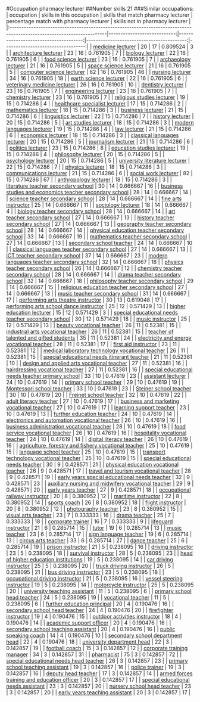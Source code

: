 #Occupation pharmacy lecturer
##Number skills 21
###Similar occupations:
| occupation                                                                                                            |   skills in this occupation |   skills that match pharmacy lecturer |   percentage match with pharmacy lecturer |   skills not in pharmacy lecturer |
|:----------------------------------------------------------------------------------------------------------------------|----------------------------:|--------------------------------------:|------------------------------------------:|----------------------------------:|
| [medicine lecturer](medicine_lecturer.md)                                                                             |                          20 |                                    17 |                                  0.809524 |                                 3 |
| [architecture lecturer](architecture_lecturer.md)                                                                     |                          23 |                                    16 |                                  0.761905 |                                 7 |
| [biology lecturer](biology_lecturer.md)                                                                               |                          22 |                                    16 |                                  0.761905 |                                 6 |
| [food science lecturer](food_science_lecturer.md)                                                                     |                          23 |                                    16 |                                  0.761905 |                                 7 |
| [archaeology lecturer](archaeology_lecturer.md)                                                                       |                          21 |                                    16 |                                  0.761905 |                                 5 |
| [space science lecturer](space_science_lecturer.md)                                                                   |                          21 |                                    16 |                                  0.761905 |                                 5 |
| [computer science lecturer](computer_science_lecturer.md)                                                             |                          62 |                                    16 |                                  0.761905 |                                46 |
| [nursing lecturer](nursing_lecturer.md)                                                                               |                          34 |                                    16 |                                  0.761905 |                                18 |
| [earth science lecturer](earth_science_lecturer.md)                                                                   |                          22 |                                    16 |                                  0.761905 |                                 6 |
| [veterinary medicine lecturer](veterinary_medicine_lecturer.md)                                                       |                          26 |                                    16 |                                  0.761905 |                                10 |
| [dentistry lecturer](dentistry_lecturer.md)                                                                           |                          23 |                                    16 |                                  0.761905 |                                 7 |
| [engineering lecturer](engineering_lecturer.md)                                                                       |                          23 |                                    16 |                                  0.761905 |                                 7 |
| [chemistry lecturer](chemistry_lecturer.md)                                                                           |                          23 |                                    16 |                                  0.761905 |                                 7 |
| [religious studies lecturer](religious_studies_lecturer.md)                                                           |                          19 |                                    15 |                                  0.714286 |                                 4 |
| [healthcare specialist lecturer](healthcare_specialist_lecturer.md)                                                   |                          17 |                                    15 |                                  0.714286 |                                 2 |
| [mathematics lecturer](mathematics_lecturer.md)                                                                       |                          18 |                                    15 |                                  0.714286 |                                 3 |
| [business lecturer](business_lecturer.md)                                                                             |                          21 |                                    15 |                                  0.714286 |                                 6 |
| [linguistics lecturer](linguistics_lecturer.md)                                                                       |                          22 |                                    15 |                                  0.714286 |                                 7 |
| [history lecturer](history_lecturer.md)                                                                               |                          20 |                                    15 |                                  0.714286 |                                 5 |
| [art studies lecturer](art_studies_lecturer.md)                                                                       |                          18 |                                    15 |                                  0.714286 |                                 3 |
| [modern languages lecturer](modern_languages_lecturer.md)                                                             |                          19 |                                    15 |                                  0.714286 |                                 4 |
| [law lecturer](law_lecturer.md)                                                                                       |                          21 |                                    15 |                                  0.714286 |                                 6 |
| [economics lecturer](economics_lecturer.md)                                                                           |                          18 |                                    15 |                                  0.714286 |                                 3 |
| [classical languages lecturer](classical_languages_lecturer.md)                                                       |                          20 |                                    15 |                                  0.714286 |                                 5 |
| [journalism lecturer](journalism_lecturer.md)                                                                         |                          21 |                                    15 |                                  0.714286 |                                 6 |
| [politics lecturer](politics_lecturer.md)                                                                             |                          23 |                                    15 |                                  0.714286 |                                 8 |
| [education studies lecturer](education_studies_lecturer.md)                                                           |                          19 |                                    15 |                                  0.714286 |                                 4 |
| [philosophy lecturer](philosophy_lecturer.md)                                                                         |                          20 |                                    15 |                                  0.714286 |                                 5 |
| [psychology lecturer](psychology_lecturer.md)                                                                         |                          20 |                                    15 |                                  0.714286 |                                 5 |
| [university literature lecturer](university_literature_lecturer.md)                                                   |                          22 |                                    15 |                                  0.714286 |                                 7 |
| [physics lecturer](physics_lecturer.md)                                                                               |                          18 |                                    15 |                                  0.714286 |                                 3 |
| [communications lecturer](communications_lecturer.md)                                                                 |                          21 |                                    15 |                                  0.714286 |                                 6 |
| [social work lecturer](social_work_lecturer.md)                                                                       |                          82 |                                    15 |                                  0.714286 |                                67 |
| [anthropology lecturer](anthropology_lecturer.md)                                                                     |                          18 |                                    15 |                                  0.714286 |                                 3 |
| [literature teacher secondary school](literature_teacher_secondary_school.md)                                         |                          30 |                                    14 |                                  0.666667 |                                16 |
| [business studies and economics teacher secondary school](business_studies_and_economics_teacher_secondary_school.md) |                          28 |                                    14 |                                  0.666667 |                                14 |
| [science teacher secondary school](science_teacher_secondary_school.md)                                               |                          28 |                                    14 |                                  0.666667 |                                14 |
| [fine arts instructor](fine_arts_instructor.md)                                                                       |                          25 |                                    14 |                                  0.666667 |                                11 |
| [sociology lecturer](sociology_lecturer.md)                                                                           |                          18 |                                    14 |                                  0.666667 |                                 4 |
| [biology teacher secondary school](biology_teacher_secondary_school.md)                                               |                          28 |                                    14 |                                  0.666667 |                                14 |
| [art teacher secondary school](art_teacher_secondary_school.md)                                                       |                          27 |                                    14 |                                  0.666667 |                                13 |
| [history teacher secondary school](history_teacher_secondary_school.md)                                               |                          27 |                                    14 |                                  0.666667 |                                13 |
| [geography teacher secondary school](geography_teacher_secondary_school.md)                                           |                          28 |                                    14 |                                  0.666667 |                                14 |
| [physical education teacher secondary school](physical_education_teacher_secondary_school.md)                         |                          33 |                                    14 |                                  0.666667 |                                19 |
| [mathematics teacher secondary school](mathematics_teacher_secondary_school.md)                                       |                          27 |                                    14 |                                  0.666667 |                                13 |
| [secondary school teacher](secondary_school_teacher.md)                                                               |                          24 |                                    14 |                                  0.666667 |                                10 |
| [classical languages teacher secondary school](classical_languages_teacher_secondary_school.md)                       |                          27 |                                    14 |                                  0.666667 |                                13 |
| [ICT teacher secondary school](ICT_teacher_secondary_school.md)                                                       |                          37 |                                    14 |                                  0.666667 |                                23 |
| [modern languages teacher secondary school](modern_languages_teacher_secondary_school.md)                             |                          32 |                                    14 |                                  0.666667 |                                18 |
| [physics teacher secondary school](physics_teacher_secondary_school.md)                                               |                          26 |                                    14 |                                  0.666667 |                                12 |
| [chemistry teacher secondary school](chemistry_teacher_secondary_school.md)                                           |                          28 |                                    14 |                                  0.666667 |                                14 |
| [drama teacher secondary school](drama_teacher_secondary_school.md)                                                   |                          32 |                                    14 |                                  0.666667 |                                18 |
| [philosophy teacher secondary school](philosophy_teacher_secondary_school.md)                                         |                          29 |                                    14 |                                  0.666667 |                                15 |
| [religious education teacher secondary school](religious_education_teacher_secondary_school.md)                       |                          27 |                                    14 |                                  0.666667 |                                13 |
| [music teacher secondary school](music_teacher_secondary_school.md)                                                   |                          31 |                                    14 |                                  0.666667 |                                17 |
| [performing arts theatre instructor](performing_arts_theatre_instructor.md)                                           |                          30 |                                    13 |                                  0.619048 |                                17 |
| [performing arts school dance instructor](performing_arts_school_dance_instructor.md)                                 |                          25 |                                    12 |                                  0.571429 |                                13 |
| [higher education lecturer](higher_education_lecturer.md)                                                             |                          15 |                                    12 |                                  0.571429 |                                 3 |
| [special educational needs teacher secondary school](special_educational_needs_teacher_secondary_school.md)           |                          30 |                                    12 |                                  0.571429 |                                18 |
| [music instructor](music_instructor.md)                                                                               |                          25 |                                    12 |                                  0.571429 |                                13 |
| [beauty vocational teacher](beauty_vocational_teacher.md)                                                             |                          26 |                                    11 |                                  0.52381  |                                15 |
| [industrial arts vocational teacher](industrial_arts_vocational_teacher.md)                                           |                          26 |                                    11 |                                  0.52381  |                                15 |
| [teacher of talented and gifted students](teacher_of_talented_and_gifted_students.md)                                 |                          35 |                                    11 |                                  0.52381  |                                24 |
| [electricity and energy vocational teacher](electricity_and_energy_vocational_teacher.md)                             |                          28 |                                    11 |                                  0.52381  |                                17 |
| [first aid instructor](first_aid_instructor.md)                                                                       |                          23 |                                    11 |                                  0.52381  |                                12 |
| [medical laboratory technology vocational teacher](medical_laboratory_technology_vocational_teacher.md)               |                          26 |                                    11 |                                  0.52381  |                                15 |
| [special educational needs itinerant teacher](special_educational_needs_itinerant_teacher.md)                         |                          21 |                                    11 |                                  0.52381  |                                10 |
| [design and applied arts vocational teacher](design_and_applied_arts_vocational_teacher.md)                           |                          27 |                                    11 |                                  0.52381  |                                16 |
| [hairdressing vocational teacher](hairdressing_vocational_teacher.md)                                                 |                          27 |                                    11 |                                  0.52381  |                                16 |
| [special educational needs teacher primary school](special_educational_needs_teacher_primary_school.md)               |                          33 |                                    10 |                                  0.47619  |                                23 |
| [assistant lecturer](assistant_lecturer.md)                                                                           |                          24 |                                    10 |                                  0.47619  |                                14 |
| [primary school teacher](primary_school_teacher.md)                                                                   |                          29 |                                    10 |                                  0.47619  |                                19 |
| [Montessori school teacher](Montessori_school_teacher.md)                                                             |                          33 |                                    10 |                                  0.47619  |                                23 |
| [Steiner school teacher](Steiner_school_teacher.md)                                                                   |                          30 |                                    10 |                                  0.47619  |                                20 |
| [Freinet school teacher](Freinet_school_teacher.md)                                                                   |                          32 |                                    10 |                                  0.47619  |                                22 |
| [adult literacy teacher](adult_literacy_teacher.md)                                                                   |                          27 |                                    10 |                                  0.47619  |                                17 |
| [business and marketing vocational teacher](business_and_marketing_vocational_teacher.md)                             |                          27 |                                    10 |                                  0.47619  |                                17 |
| [learning support teacher](learning_support_teacher.md)                                                               |                          23 |                                    10 |                                  0.47619  |                                13 |
| [further education teacher](further_education_teacher.md)                                                             |                          24 |                                    10 |                                  0.47619  |                                14 |
| [electronics and automation vocational teacher](electronics_and_automation_vocational_teacher.md)                     |                          26 |                                    10 |                                  0.47619  |                                16 |
| [business administration vocational teacher](business_administration_vocational_teacher.md)                           |                          28 |                                    10 |                                  0.47619  |                                18 |
| [food service vocational teacher](food_service_vocational_teacher.md)                                                 |                          26 |                                    10 |                                  0.47619  |                                16 |
| [hospitality vocational teacher](hospitality_vocational_teacher.md)                                                   |                          24 |                                    10 |                                  0.47619  |                                14 |
| [digital literacy teacher](digital_literacy_teacher.md)                                                               |                          26 |                                    10 |                                  0.47619  |                                16 |
| [agriculture, forestry and fishery vocational teacher](agriculture,_forestry_and_fishery_vocational_teacher.md)       |                          25 |                                    10 |                                  0.47619  |                                15 |
| [language school teacher](language_school_teacher.md)                                                                 |                          25 |                                    10 |                                  0.47619  |                                15 |
| [transport technology vocational teacher](transport_technology_vocational_teacher.md)                                 |                          25 |                                    10 |                                  0.47619  |                                15 |
| [special educational needs teacher](special_educational_needs_teacher.md)                                             |                          30 |                                     9 |                                  0.428571 |                                21 |
| [physical education vocational teacher](physical_education_vocational_teacher.md)                                     |                          26 |                                     9 |                                  0.428571 |                                17 |
| [travel and tourism vocational teacher](travel_and_tourism_vocational_teacher.md)                                     |                          28 |                                     9 |                                  0.428571 |                                19 |
| [early years special educational needs teacher](early_years_special_educational_needs_teacher.md)                     |                          32 |                                     9 |                                  0.428571 |                                23 |
| [auxiliary nursing and midwifery vocational teacher](auxiliary_nursing_and_midwifery_vocational_teacher.md)           |                          29 |                                     9 |                                  0.428571 |                                20 |
| [early years teacher](early_years_teacher.md)                                                                         |                          27 |                                     9 |                                  0.428571 |                                18 |
| [occupational railway instructor](occupational_railway_instructor.md)                                                 |                          20 |                                     8 |                                  0.380952 |                                12 |
| [maritime instructor](maritime_instructor.md)                                                                         |                          22 |                                     8 |                                  0.380952 |                                14 |
| [sports coach](sports_coach.md)                                                                                       |                          26 |                                     8 |                                  0.380952 |                                18 |
| [flight instructor](flight_instructor.md)                                                                             |                          20 |                                     8 |                                  0.380952 |                                12 |
| [photography teacher](photography_teacher.md)                                                                         |                          23 |                                     8 |                                  0.380952 |                                15 |
| [visual arts teacher](visual_arts_teacher.md)                                                                         |                          23 |                                     7 |                                  0.333333 |                                16 |
| [drama teacher](drama_teacher.md)                                                                                     |                          25 |                                     7 |                                  0.333333 |                                18 |
| [corporate trainer](corporate_trainer.md)                                                                             |                          16 |                                     7 |                                  0.333333 |                                 9 |
| [lifeguard instructor](lifeguard_instructor.md)                                                                       |                          21 |                                     6 |                                  0.285714 |                                15 |
| [tutor](tutor.md)                                                                                                     |                          19 |                                     6 |                                  0.285714 |                                13 |
| [music teacher](music_teacher.md)                                                                                     |                          23 |                                     6 |                                  0.285714 |                                17 |
| [sign language teacher](sign_language_teacher.md)                                                                     |                          19 |                                     6 |                                  0.285714 |                                13 |
| [circus arts teacher](circus_arts_teacher.md)                                                                         |                          33 |                                     6 |                                  0.285714 |                                27 |
| [dance teacher](dance_teacher.md)                                                                                     |                          25 |                                     6 |                                  0.285714 |                                19 |
| [prison instructor](prison_instructor.md)                                                                             |                          21 |                                     5 |                                  0.238095 |                                16 |
| [driving instructor](driving_instructor.md)                                                                           |                          23 |                                     5 |                                  0.238095 |                                18 |
| [survival instructor](survival_instructor.md)                                                                         |                          28 |                                     5 |                                  0.238095 |                                23 |
| [head of higher education institutions](head_of_higher_education_institutions.md)                                     |                          19 |                                     5 |                                  0.238095 |                                14 |
| [car driving instructor](car_driving_instructor.md)                                                                   |                          25 |                                     5 |                                  0.238095 |                                20 |
| [truck driving instructor](truck_driving_instructor.md)                                                               |                          26 |                                     5 |                                  0.238095 |                                21 |
| [bus driving instructor](bus_driving_instructor.md)                                                                   |                          23 |                                     5 |                                  0.238095 |                                18 |
| [occupational driving instructor](occupational_driving_instructor.md)                                                 |                          21 |                                     5 |                                  0.238095 |                                16 |
| [vessel steering instructor](vessel_steering_instructor.md)                                                           |                          19 |                                     5 |                                  0.238095 |                                14 |
| [motorcycle instructor](motorcycle_instructor.md)                                                                     |                          25 |                                     5 |                                  0.238095 |                                20 |
| [university teaching assistant](university_teaching_assistant.md)                                                     |                          11 |                                     5 |                                  0.238095 |                                 6 |
| [primary school head teacher](primary_school_head_teacher.md)                                                         |                          24 |                                     5 |                                  0.238095 |                                19 |
| [vocational teacher](vocational_teacher.md)                                                                           |                          11 |                                     5 |                                  0.238095 |                                 6 |
| [further education principal](further_education_principal.md)                                                         |                          20 |                                     4 |                                  0.190476 |                                16 |
| [secondary school head teacher](secondary_school_head_teacher.md)                                                     |                          24 |                                     4 |                                  0.190476 |                                20 |
| [firefighter instructor](firefighter_instructor.md)                                                                   |                          19 |                                     4 |                                  0.190476 |                                15 |
| [outdoor activities instructor](outdoor_activities_instructor.md)                                                     |                          18 |                                     4 |                                  0.190476 |                                14 |
| [academic support officer](academic_support_officer.md)                                                               |                          20 |                                     4 |                                  0.190476 |                                16 |
| [secondary school teaching assistant](secondary_school_teaching_assistant.md)                                         |                          20 |                                     4 |                                  0.190476 |                                16 |
| [public speaking coach](public_speaking_coach.md)                                                                     |                          14 |                                     4 |                                  0.190476 |                                10 |
| [secondary school department head](secondary_school_department_head.md)                                               |                          22 |                                     4 |                                  0.190476 |                                18 |
| [university department head](university_department_head.md)                                                           |                          22 |                                     3 |                                  0.142857 |                                19 |
| [football coach](football_coach.md)                                                                                   |                          15 |                                     3 |                                  0.142857 |                                12 |
| [corporate training manager](corporate_training_manager.md)                                                           |                          34 |                                     3 |                                  0.142857 |                                31 |
| [pharmacist](pharmacist.md)                                                                                           |                          75 |                                     3 |                                  0.142857 |                                72 |
| [special educational needs head teacher](special_educational_needs_head_teacher.md)                                   |                          26 |                                     3 |                                  0.142857 |                                23 |
| [primary school teaching assistant](primary_school_teaching_assistant.md)                                             |                          19 |                                     3 |                                  0.142857 |                                16 |
| [police trainer](police_trainer.md)                                                                                   |                          19 |                                     3 |                                  0.142857 |                                16 |
| [deputy head teacher](deputy_head_teacher.md)                                                                         |                          17 |                                     3 |                                  0.142857 |                                14 |
| [armed forces training and education officer](armed_forces_training_and_education_officer.md)                         |                          20 |                                     3 |                                  0.142857 |                                17 |
| [special educational needs assistant](special_educational_needs_assistant.md)                                         |                          23 |                                     3 |                                  0.142857 |                                20 |
| [nursery school head teacher](nursery_school_head_teacher.md)                                                         |                          23 |                                     3 |                                  0.142857 |                                20 |
| [early years teaching assistant](early_years_teaching_assistant.md)                                                   |                          20 |                                     3 |                                  0.142857 |                                17 |
